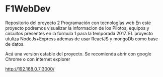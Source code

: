 # F1WebDev
Repositorio del proyecto 2 Programación con tecnologías web
En este proyecto podremos visualizar la informacion de los Pilotos, equipos y circuitos presentes en la formula 1 para la temporada 2017.
EL proyecto utuliza NodeJs+Express ademas de usar ReactJS y mongoDb como base de datos.


Acá una version estable del proyecto. Se recomienda abrir con google Chrome o con internet explorer

http://192.168.0.7:3000/


